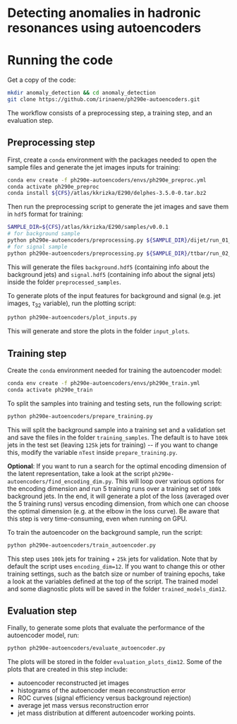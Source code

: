 # Detecting anomalies in hadronic resonances using autoencoders

# Running the code

Get a copy of the code:
```bash
mkdir anomaly_detection && cd anomaly_detection
git clone https://github.com/irinaene/ph290e-autoencoders.git
```

The workflow consists of a preprocessing step, a training step, and an evaluation step.

## Preprocessing step

First, create a `conda` environment with the packages needed to open the sample files and generate the jet images inputs for training:
```bash
conda env create -f ph290e-autoencoders/envs/ph290e_preproc.yml
conda activate ph290e_preproc
conda install ${CFS}/atlas/kkrizka/E290/delphes-3.5.0-0.tar.bz2
```

Then run the preprocessing script to generate the jet images and save them in `hdf5` format for training:
```bash
SAMPLE_DIR=${CFS}/atlas/kkrizka/E290/samples/v0.0.1
# for background sample
python ph290e-autoencoders/preprocessing.py ${SAMPLE_DIR}/dijet/run_01_*/tag_1_delphes_events.root
# for signal sample
python ph290e-autoencoders/preprocessing.py ${SAMPLE_DIR}/ttbar/run_02_*/tag_1_delphes_events.root
```

This will generate the files `background.hdf5` (containing info about the background jets) and `signal.hdf5` (containing info about the signal jets) inside the folder `preprocessed_samples`.

To generate plots of the input features for background and signal (e.g. jet images, $\tau_{32}$ variable), run the plotting script:
```bash
python ph290e-autoencoders/plot_inputs.py
```
This will generate and store the plots in the folder `input_plots`.

## Training step

Create the `conda` environment needed for training the autoencoder model:
```bash
conda env create -f ph290e-autoencoders/envs/ph290e_train.yml
conda activate ph290e_train
```

To split the samples into training and testing sets, run the following script:
```bash
python ph290e-autoencoders/prepare_training.py
```
This will split the background sample into a training set and a validation set and save the files in the folder `training_samples`.
The default is to have `100k` jets in the test set (leaving `125k` jets for training) -- if you want to change this, modify the variable `nTest` inside `prepare_training.py`.

**Optional**: If you want to run a search for the optimal encoding dimension of the latent representation, take a look at the script `ph290e-autoencoders/find_encoding_dim.py`.
This will loop over various options for the encoding dimension and run 5 training runs over a training set of `100k` background jets. In the end, it will generate a plot of the loss (averaged over the 5 training runs) versus encoding dimension, from which one can choose the optimal dimension (e.g. at the elbow in the loss curve).
Be aware that this step is very time-consuming, even when running on GPU.
<!-- Be warned that this step is very time consuming, so it would ideally be run using a GPU (this means that in the conda enviroment for training one should install the `tensorflow-gpu` package). -->

To train the autoencoder on the background sample, run the script:
```bash
python ph290e-autoencoders/train_autoencoder.py
```
This step uses `100k` jets for training + `25k` jets for validation.
Note that by default the script uses `encoding_dim=12`. If you want to change this or other training settings, such as the batch size or number of training epochs, take a look at the variables defined at the top of the script.
The trained model and some diagnostic plots will be saved in the folder `trained_models_dim12`.

## Evaluation step

Finally, to generate some plots that evaluate the performance of the autoencoder model, run:
```bash
python ph290e-autoencoders/evaluate_autoencoder.py
```
The plots will be stored in the folder `evaluation_plots_dim12`.
Some of the plots that are created in this step include:
- autoencoder reconstructed jet images
- histograms of the autoencoder mean reconstruction error
- ROC curves (signal efficiency versus background rejection)
- average jet mass versus reconstruction error
- jet mass distribution at different autoencoder working points.
